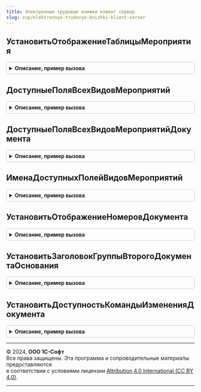 ```yaml
---
title: Электронные трудовые книжки клиент сервер
slug: zup/elektronnye-trudovye-knizhki-klient-server
---
```



## УстановитьОтображениеТаблицыМероприятия
<details style="margin: 1em 0; padding: 0.5em; border: 1px solid #ccc; border-radius: 6px;">

<summary style="font-weight: bold; cursor: pointer;">Описание, пример вызова</summary>

```bsl

Процедура УстановитьОтображениеТаблицыМероприятия(УправляемаяФорма, Организация, Мероприятия, ДатаДокумента = Неопределено) Экспорт
```

Пример вызова
```bsl
ЭлектронныеТрудовыеКнижкиКлиентСервер.УстановитьОтображениеТаблицыМероприятия(УправляемаяФорма, Организация, Мероприятия, ДатаДокумента);
```
</details>

## ДоступныеПоляВсехВидовМероприятий
<details style="margin: 1em 0; padding: 0.5em; border: 1px solid #ccc; border-radius: 6px;">

<summary style="font-weight: bold; cursor: pointer;">Описание, пример вызова</summary>

```bsl

Функция ДоступныеПоляВсехВидовМероприятий() Экспорт
```

Пример вызова
```bsl
Результат = ЭлектронныеТрудовыеКнижкиКлиентСервер.ДоступныеПоляВсехВидовМероприятий() 
```
</details>

## ДоступныеПоляВсехВидовМероприятийДокумента
<details style="margin: 1em 0; padding: 0.5em; border: 1px solid #ccc; border-radius: 6px;">

<summary style="font-weight: bold; cursor: pointer;">Описание, пример вызова</summary>

```bsl

Функция ДоступныеПоляВсехВидовМероприятийДокумента() Экспорт
```

Пример вызова
```bsl
Результат = ЭлектронныеТрудовыеКнижкиКлиентСервер.ДоступныеПоляВсехВидовМероприятийДокумента() 
```
</details>

## ИменаДоступныхПолейВидовМероприятий
<details style="margin: 1em 0; padding: 0.5em; border: 1px solid #ccc; border-radius: 6px;">

<summary style="font-weight: bold; cursor: pointer;">Описание, пример вызова</summary>

```bsl

Функция ИменаДоступныхПолейВидовМероприятий(ДатаДокумента = Неопределено) Экспорт
```

Пример вызова
```bsl
Результат = ЭлектронныеТрудовыеКнижкиКлиентСервер.ИменаДоступныхПолейВидовМероприятий(ДатаДокумента);
```
</details>

## УстановитьОтображениеНомеровДокумента
<details style="margin: 1em 0; padding: 0.5em; border: 1px solid #ccc; border-radius: 6px;">

<summary style="font-weight: bold; cursor: pointer;">Описание, пример вызова</summary>

```bsl

Процедура УстановитьОтображениеНомеровДокумента(УправляемаяФорма) Экспорт
```

Пример вызова
```bsl
ЭлектронныеТрудовыеКнижкиКлиентСервер.УстановитьОтображениеНомеровДокумента(УправляемаяФорма) 
```
</details>

## УстановитьЗаголовокГруппыВторогоДокументаОснования
<details style="margin: 1em 0; padding: 0.5em; border: 1px solid #ccc; border-radius: 6px;">

<summary style="font-weight: bold; cursor: pointer;">Описание, пример вызова</summary>

```bsl

Процедура УстановитьЗаголовокГруппыВторогоДокументаОснования(УправляемаяФорма, РедактированиеСтрокиСписочногоДокумента = Ложь) Экспорт
```

Пример вызова
```bsl
ЭлектронныеТрудовыеКнижкиКлиентСервер.УстановитьЗаголовокГруппыВторогоДокументаОснования(УправляемаяФорма, РедактированиеСтрокиСписочногоДокумента);
```
</details>

## УстановитьДоступностьКомандыИзмененияДокумента
<details style="margin: 1em 0; padding: 0.5em; border: 1px solid #ccc; border-radius: 6px;">

<summary style="font-weight: bold; cursor: pointer;">Описание, пример вызова</summary>

```bsl

Процедура УстановитьДоступностьКомандыИзмененияДокумента(УправляемаяФорма) Экспорт
```

Пример вызова
```bsl
ЭлектронныеТрудовыеКнижкиКлиентСервер.УстановитьДоступностьКомандыИзмененияДокумента(УправляемаяФорма) 
```
</details>

---

© 2024, **ООО 1С-Софт**  
Все права защищены. Эта программа и сопроводительные материалы предоставляются  
в соответствии с условиями лицензии [Attribution 4.0 International (CC BY 4.0)](https://creativecommons.org/licenses/by/4.0/legalcode).

---
